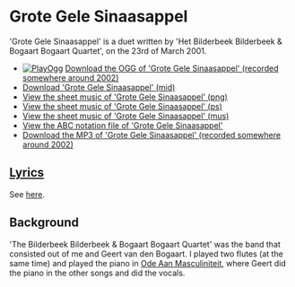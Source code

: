 # Grote Gele Sinaasappel

'Grote Gele Sinaasappel' is a duet written
by 'Het Bilderbeek Bilderbeek & Bogaart Bogaart Quartet', on the 23rd of
March 2001.

* [![PlayOgg](http://static.fsf.org/playogg/Play_ogg_80x15.png "I support PlayOgg!")](http://playogg.org) [Download the OGG of 'Grote Gele Sinaasappel' (recorded somewhere around 2002)](http://www.richelbilderbeek.nl/CD01_04GroteGeleSinaasappel.ogg)
* [Download 'Grote Gele Sinaasappel' (mid)](http://www.richelbilderbeek.nl/SongGroteGeleSinaasappel.mid)
* [View the sheet music of 'Grote Gele Sinaasappel' (png)](02_grote_gele_sinaasappel.png)
* [View the sheet music of 'Grote Gele Sinaasappel' (ps)](02_grote_gele_sinaasappel.ps)
* [View the sheet music of 'Grote Gele Sinaasappel' (mus)](02_grote_gele_sinaasappel.mus)
* [View the ABC notation file of 'Grote Gele Sinaasappel'](02_grote_gele_sinaasappel.abc)
* [Download the MP3 of 'Grote Gele Sinaasappel' (recorded somewhere around 2002)](http://www.richelbilderbeek.nl/CD01_04GroteGeleSinaasappel.mp3)

## [Lyrics](02_grote_gele_sinaasappel.txt)

See [here](02_grote_gele_sinaasappel.txt).

## Background

'The Bilderbeek Bilderbeek & Bogaart Bogaart Quartet' was the band
that consisted out of me and Geert van den Bogaart. I played
two flutes (at the same time) and played the piano
in [Ode Aan Masculiniteit](03_ode_aan_masculiniteit.md), where
Geert did the piano in the other songs and did the vocals.
